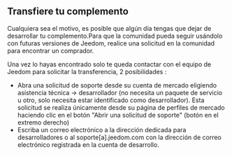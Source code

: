 ## Transfiere tu complemento

Cualquiera sea el motivo, es posible que algún día tengas que dejar de desarrollar tu complemento.Para que la comunidad pueda seguir usándolo con futuras versiones de Jeedom, realice una solicitud en la comunidad para encontrar un comprador.

Una vez lo hayas encontrado solo te queda contactar con el equipo de Jeedom para solicitar la transferencia, 2 posibilidades :
- Abra una solicitud de soporte desde su cuenta de mercado eligiendo asistencia técnica -> desarrollador (no necesita un paquete de servicio u otro, solo necesita estar identificado como desarrollador). Esta solicitud se realiza únicamente desde su página de perfiles de mercado haciendo clic en el botón "Abrir una solicitud de soporte" (botón en el extremo derecho)
- Escriba un correo electrónico a la dirección dedicada para desarrolladores o al soporte[a].jeedom.com con la dirección de correo electrónico registrada en la cuenta de desarrollo.
